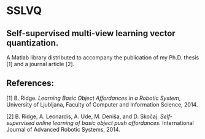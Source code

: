 # SSLVQ
## Self-supervised multi-view learning vector quantization.

A Matlab library distributed to accompany the publication of my Ph.D. thesis [1] and
a journal article [2].

## References:
[1] B. Ridge. *Learning Basic Object Affordances in a Robotic System*, University of Ljubljana, Faculty of Computer and Information Science, 2014.

[2] B. Ridge, A. Leonardis, A. Ude, M. Deniša, and D. Skočaj. *Self-supervised online learning of basic object push affordances.* International Journal of Advanced Robotic Systems, 2014.
